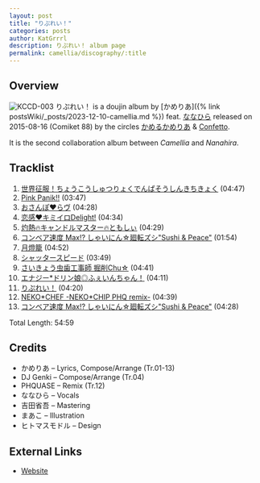 ```yaml
---
layout: post
title: "りぷれい！"
categories: posts
author: KatGrrrl
description: りぷれい！ album page
permalink: camellia/discography/:title
---
```


## Overview

![KCCD-003](/assets/images/camellia/albums/KCCD-003.jpg)
りぷれい！ is a doujin album by [かめりあ]({% link postsWiki/_posts/2023-12-10-camellia.md %}) feat. [ななひら](#) released on 2015-08-16 (Comiket 88) by the circles [かめるかめりあ](#) & [Confetto](#).

It is the second collaboration album between *Camellia* and *Nanahira*.

## Tracklist

1. [世界征服！ちょうこうしゅつりょくでんぱそうしんきちきょく](<{% link postsInclude/_posts/camellia/songs/Sekaiseifuku-Choukou-Shutsuryoku-Denpa-Soushin-Kichikyoku/2024-02-20-Sekaiseifuku-Choukou-Shutsuryoku-Denpa-Soushin-Kichikyoku.md %}>) (04:47)
2. [Pink Panik!!](<{% link postsInclude/_posts/camellia/songs/Pink-Panik/2024-02-20-Pink-Panik.md %}>) (03:47)
3. [おさんぽ♥らヴ](<{% link postsInclude/_posts/camellia/songs/Osanpo-Love/2024-02-20-Osanpo-Love.md %}>) (04:28)
4. [恋感♥キミイロDelight!](<{% link postsInclude/_posts/camellia/songs/Koi-kan-Kimi-Iro-Delight/2024-02-20-Koi-kan-Kimi-Iro-Delight.md %}>) (04:34)
5. [灼熱🔥キャンドルマスター🔥ともしぃ](<{% link postsInclude/_posts/camellia/songs/Shakunetsu-Candle-master-Tomoshie/2024-02-20-Shakunetsu-Candle-master-Tomoshie.md %}>) (04:29)
6. [コンベア速度 Max!? しゃいにん☆廻転ズシ"Sushi & Peace"](<{% link postsInclude/_posts/camellia/songs/Conveyor-Sokudo-Max-Shainin-Kaiten-Zushi-Sushi-Peace/2024-02-20-Conveyor-Sokudo-Max-Shainin-Kaiten-Zushi-Sushi-Peace.md %}>) (01:54)
7. [月燈籠](<{% link postsInclude/_posts/camellia/songs/Lantern-under-the-lunar/2024-02-20-Lantern-under-the-lunar.md %}>) (04:52)
8. [シャッタースピード](<{% link postsInclude/_posts/camellia/songs/Shutter-Speed/2024-02-20-Shutter-Speed.md %}>) (03:49)
9. [さいきょう虫歯工事師 掘削Chu☆](<{% link postsInclude/_posts/camellia/songs/Saikyou-Mushiba-Kouji-shi-Kussaku-Chu/2024-02-20-Saikyou-Mushiba-Kouji-shi-Kussaku-Chu.md %}>) (04:41)
10. [エナジー*ドリン娘◎ふぇいんちゃん！](<{% link postsInclude/_posts/camellia/songs/Energy-Drinko-Ffeine-chan/2024-02-20-Energy-Drinko-Ffeine-chan.md %}>) (04:11)
11. [りぷれい！](<{% link postsInclude/_posts/camellia/songs/Replay-song/2024-02-20-Replay-song.md %}>) (04:20)
12. [NEKO\*CHEF -NEKO\*CHIP PHQ remix-](<{% link postsInclude/_posts/camellia/songs/NEKO-CHEF/2024-02-19-NEKO-CHEF.md %}>) (04:39)
13. [コンベア速度 Max!? しゃいにん☆廻転ズシ"Sushi & Peace"](<{% link postsInclude/_posts/camellia/songs/Conveyor-Sokudo-Max-Shainin-Kaiten-Zushi-Sushi-Peace/2024-02-20-Conveyor-Sokudo-Max-Shainin-Kaiten-Zushi-Sushi-Peace.md %}>) (04:28)

Total Length: 54:59

## Credits

* かめりあ – Lyrics, Compose/Arrange (Tr.01-13)
* DJ Genki – Compose/Arrange (Tr.04)
* PHQUASE – Remix (Tr.12)
* ななひら – Vocals
* 吉田省吾 – Mastering
* まあこ – Illustration
* ヒトマスモドル – Design

## External Links

* [Website](https://confetto.chu.jp/replay/)

